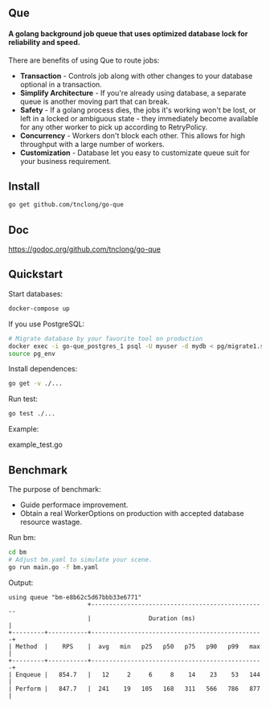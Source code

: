 ## Que
#### A golang background job queue that uses optimized database lock for reliability and speed.

There are benefits of using Que to route jobs:

  * **Transaction** - Controls job along with other changes to your database optional in a transaction.
  * **Simplify Architecture** - If you're already using database, a separate queue is another moving part that can break.
  * **Safety** - If a golang process dies, the jobs it's working won't be lost, or left in a locked or ambiguous state - they immediately become available for any other worker to pick up according to RetryPolicy.
  * **Concurrency** - Workers don't block each other. This allows for high throughput with a large number of workers.
  * **Customization** - Database let you easy to customizate queue suit for your business requirement.

## Install

```bash
go get github.com/tnclong/go-que
```

## Doc

https://godoc.org/github.com/tnclong/go-que

## Quickstart

Start databases:

```bash
docker-compose up
```

If you use PostgreSQL:

```bash
# Migrate database by your favorite tool on production
docker exec -i go-que_postgres_1 psql -U myuser -d mydb < pg/migrate1.sql
source pg_env
```

Install dependences:

```bash
go get -v ./...
```

Run test:

```bash
go test ./...
```

Example:

example_test.go

## Benchmark

The purpose of benchmark:

  - Guide performace improvement.
  - Obtain a real WorkerOptions on production with accepted database resource wastage.

Run bm:

```bash
cd bm
# Adjust bm.yaml to simulate your scene.
go run main.go -f bm.yaml
```

Output:

```
using queue "bm-e8b62c5d67bbb33e6771"
                      +-------------------------------------------------
                      |                Duration (ms)                   |
+---------+-----------+------------------------------------------------+
| Method  |    RPS    |  avg   min   p25   p50   p75   p90   p99   max |
+---------+-----------+------------------------------------------------+
| Enqueue |   854.7   |   12     2     6     8    14    23    53   144 |
| Perform |   847.7   |  241    19   105   168   311   566   786   877 |
```
